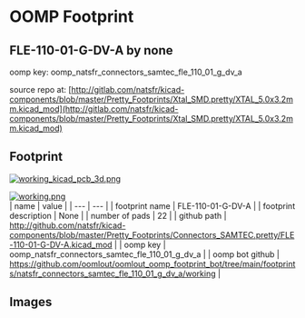 # OOMP Footprint  
## FLE-110-01-G-DV-A  by none  
  
oomp key: oomp_natsfr_connectors_samtec_fle_110_01_g_dv_a  
  
source repo at: [http://gitlab.com/natsfr/kicad-components/blob/master/Pretty_Footprints/Xtal_SMD.pretty/XTAL_5.0x3.2mm.kicad_mod](http://gitlab.com/natsfr/kicad-components/blob/master/Pretty_Footprints/Xtal_SMD.pretty/XTAL_5.0x3.2mm.kicad_mod)  
## Footprint  
  
[![working_kicad_pcb_3d.png](working_kicad_pcb_3d_600.png)](working_kicad_pcb_3d.png)  
  
[![working.png](working_600.png)](working.png)  
| name | value | 
| --- | --- | 
| footprint name | FLE-110-01-G-DV-A | 
| footprint description | None | 
| number of pads | 22 | 
| github path | http://github.com/natsfr/kicad-components/blob/master/Pretty_Footprints/Connectors_SAMTEC.pretty/FLE-110-01-G-DV-A.kicad_mod | 
| oomp key | oomp_natsfr_connectors_samtec_fle_110_01_g_dv_a | 
| oomp bot github | https://github.com/oomlout/oomlout_oomp_footprint_bot/tree/main/footprints/natsfr_connectors_samtec_fle_110_01_g_dv_a/working | 
## Images  
